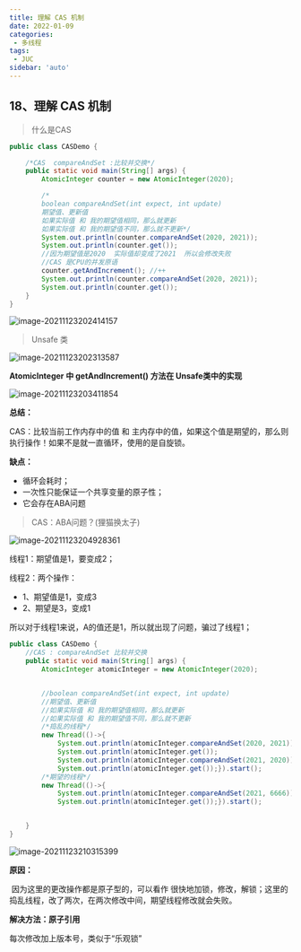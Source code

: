 ```yaml
---
title: 理解 CAS 机制
date: 2022-01-09
categories:
 - 多线程
tags:
 - JUC
sidebar: 'auto'
---
```

## 18、理解 CAS 机制

> 什么是CAS

```java
public class CASDemo {

    /*CAS  compareAndSet :比较并交换*/
    public static void main(String[] args) {
        AtomicInteger counter = new AtomicInteger(2020);

        /*
        boolean compareAndSet(int expect, int update)
        期望值、更新值
        如果实际值 和 我的期望值相同，那么就更新
        如果实际值 和 我的期望值不同，那么就不更新*/
        System.out.println(counter.compareAndSet(2020, 2021));
        System.out.println(counter.get());
        //因为期望值是2020  实际值却变成了2021  所以会修改失败
        //CAS 是CPU的并发原语
        counter.getAndIncrement(); //++
        System.out.println(counter.compareAndSet(2020, 2021));
        System.out.println(counter.get());
    }
}
```

![image-20211123202414157](http://yishenlaoban-img.test.upcdn.net/images/image-20211123202414157.png) 

> Unsafe 类

![image-20211123202313587](http://yishenlaoban-img.test.upcdn.net/images/image-20211123202313587.png) 

**AtomicInteger 中 getAndIncrement() 方法在 Unsafe类中的实现**

![image-20211123203411854](http://yishenlaoban-img.test.upcdn.net/images/image-20211123203411854.png) 

**总结：**

CAS：比较当前工作内存中的值 和 主内存中的值，如果这个值是期望的，那么则执行操作！如果不是就一直循环，使用的是自旋锁。

**缺点：**

- 循环会耗时；
- 一次性只能保证一个共享变量的原子性；
- 它会存在ABA问题



> CAS：ABA问题？(狸猫换太子)

![image-20211123204928361](http://yishenlaoban-img.test.upcdn.net/images/image-20211123204928361.png) 

线程1：期望值是1，要变成2；

线程2：两个操作：

- 1、期望值是1，变成3
- 2、期望是3，变成1

所以对于线程1来说，A的值还是1，所以就出现了问题，骗过了线程1；

```java
public class CASDemo {
    //CAS : compareAndSet 比较并交换
    public static void main(String[] args) {
        AtomicInteger atomicInteger = new AtomicInteger(2020);


        //boolean compareAndSet(int expect, int update)
        //期望值、更新值
        //如果实际值 和 我的期望值相同，那么就更新
        //如果实际值 和 我的期望值不同，那么就不更新
        /*捣乱的线程*/
        new Thread(()->{
            System.out.println(atomicInteger.compareAndSet(2020, 2021));
            System.out.println(atomicInteger.get());
            System.out.println(atomicInteger.compareAndSet(2021, 2020));
            System.out.println(atomicInteger.get());}).start();
        /*期望的线程*/
        new Thread(()->{
            System.out.println(atomicInteger.compareAndSet(2021, 6666));
            System.out.println(atomicInteger.get());}).start();


    }
}
```

![image-20211123210315399](http://yishenlaoban-img.test.upcdn.net/images/image-20211123210315399.png) 

**原因：**

​    因为这里的更改操作都是原子型的，可以看作 很快地加锁，修改，解锁；这里的捣乱线程，改了两次，在两次修改中间，期望线程修改就会失败。

**解决方法：原子引用** 

每次修改加上版本号，类似于“乐观锁” 